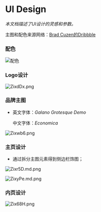 # UI Design

*本文档描述了UI设计的灵感和参数。*

主图和配色来源网络：[Brad Cuzen的Dribbble](https://dribbble.com/shots/6666342-Unwind-then-Rewind)

### 配色

![配色](https://s2.ax1x.com/2019/06/23/ZixY8J.png)

### Logo设计

![ZixdDx.png](https://s2.ax1x.com/2019/06/23/ZixdDx.png)

### 品牌主图

- 英文字体：*Galano Grotesque Demo*

  中文字体：*Economica*

![Zixwb6.png](https://s2.ax1x.com/2019/06/23/Zixwb6.png)

### 主页设计

- 通过拆分主图元素得到侧边栏饰图；

![Zixr5D.md.png](https://s2.ax1x.com/2019/06/23/Zixr5D.md.png)

![ZixyPe.md.png](https://s2.ax1x.com/2019/06/23/ZixyPe.md.png)

### 内页设计

![Zix68H.png](https://s2.ax1x.com/2019/06/23/Zix68H.png)